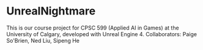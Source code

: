 # UnrealNightmare

This is our course project for CPSC 599 (Applied AI in Games) at the University of Calgary, developed with Unreal Engine 4.
Collaborators: Paige So'Brien, Ned Liu, Sipeng He

